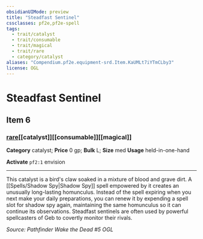 ```yaml
---
obsidianUIMode: preview
title: "Steadfast Sentinel"
cssclasses: pf2e,pf2e-spell
tags:
  - trait/catalyst
  - trait/consumable
  - trait/magical
  - trait/rare
  - category/catalyst
aliases: "Compendium.pf2e.equipment-srd.Item.KaUMLt7iYTmCLby3"
license: OGL
---
```

# Steadfast Sentinel
## Item 6
### [rare](rare "Rare Rarity Trait")[[catalyst]][[consumable]][[magical]]

**Category** catalyst; 
**Price** 0 gp; 
**Bulk** L; **Size** med
**Usage** held-in-one-hand

**Activate** `pf2:1` envision

* * *

This catalyst is a bird's claw soaked in a mixture of blood and grave dirt. A [[Spells/Shadow Spy|Shadow Spy]] spell empowered by it creates an unusually long-lasting homunculus. Instead of the spell expiring when you next make your daily preparations, you can renew it by expending a spell slot for shadow spy again, maintaining the same homunculus so it can continue its observations. Steadfast sentinels are often used by powerful spellcasters of Geb to covertly monitor their rivals.

*Source: Pathfinder Wake the Dead #5*
*OGL*